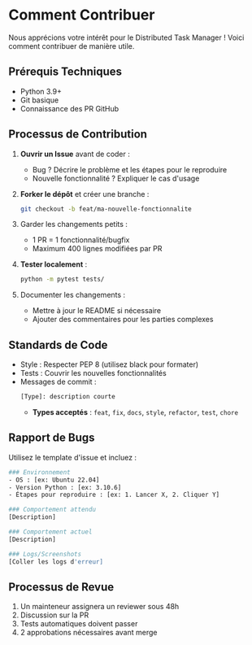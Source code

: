 # Comment Contribuer

Nous apprécions votre intérêt pour le Distributed Task Manager ! Voici comment contribuer de manière utile.

## Prérequis Techniques
- Python 3.9+
- Git basique
- Connaissance des PR GitHub

## Processus de Contribution

1. **Ouvrir un Issue** avant de coder :
   - Bug ? Décrire le problème et les étapes pour le reproduire
   - Nouvelle fonctionnalité ? Expliquer le cas d'usage

2. **Forker le dépôt** et créer une branche :
    ```bash
    git checkout -b feat/ma-nouvelle-fonctionnalite
    ```

3. Garder les changements petits :
    - 1 PR = 1 fonctionnalité/bugfix
    - Maximum 400 lignes modifiées par PR

4. **Tester localement** :
    ```bash
    python -m pytest tests/
    ```

5. Documenter les changements :
    - Mettre à jour le README si nécessaire
    - Ajouter des commentaires pour les parties complexes

## Standards de Code

- Style : Respecter PEP 8 (utilisez black pour formater)
- Tests : Couvrir les nouvelles fonctionnalités
- Messages de commit :
    ```bash
    [Type]: description courte
    ```
    - **Types acceptés** : `feat`, `fix`, `docs`, `style`, `refactor`, `test`, `chore`

## Rapport de Bugs
Utilisez le template d'issue et incluez :

```bash
### Environnement
- OS : [ex: Ubuntu 22.04]
- Version Python : [ex: 3.10.6]
- Étapes pour reproduire : [ex: 1. Lancer X, 2. Cliquer Y]

### Comportement attendu
[Description]

### Comportement actuel
[Description]

### Logs/Screenshots
[Coller les logs d'erreur]
```

## Processus de Revue
1. Un mainteneur assignera un reviewer sous 48h
2. Discussion sur la PR
3. Tests automatiques doivent passer
4. 2 approbations nécessaires avant merge